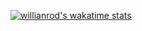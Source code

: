 [![willianrod's wakatime stats](https://github-readme-stats.vercel.app/api/wakatime?username=junghyeonsu)](https://github.com/anuraghazra/github-readme-stats)
